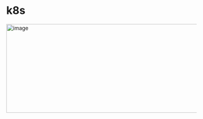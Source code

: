 # k8s
<img width="796" height="235" alt="image" src="https://github.com/user-attachments/assets/600ac9d8-c60a-4a68-bfa7-335cdcc8c829" />

